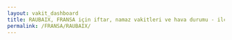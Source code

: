 ```yaml
---
layout: vakit_dashboard
title: RAUBAIX, FRANSA için iftar, namaz vakitleri ve hava durumu - ilçe/eyalet seç
permalink: /FRANSA/RAUBAIX/
---
```


<script type="text/javascript">
  var GLOBAL_COUNTRY = 'FRANSA';
  var GLOBAL_CITY = 'RAUBAIX';
  var GLOBAL_STATE = '';
  var lat = 72;
  var lon = 21;
</script>
